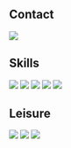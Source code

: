 ## Contact

<a href="https://www.linkedin.com/in/ui5-expert/"><img src="https://img.shields.io/badge/LinkedIn-0077B5?style=for-the-badge&logo=linkedin&logoColor=white"></a>

## Skills

<p><img src="https://img.shields.io/badge/SAP-0FAAFF?style=for-the-badge&logo=sap&logoColor=white" />
<img src="https://img.shields.io/badge/JavaScript-323330?style=for-the-badge&logo=javascript&logoColor=F7DF1E" />
<img src="https://img.shields.io/badge/TypeScript-007ACC?style=for-the-badge&logo=typescript&logoColor=white" />
<img src="https://img.shields.io/badge/Amazon Web Services-232F3E?style=for-the-badge&logo=amazonwebservices&logoColor=white" />
<img src="https://img.shields.io/badge/Terraform-7B42BC?style=for-the-badge&logo=terraform&logoColor=white" /></p>

## Leisure
<a href="https://github.com/MARCxGAMBIT/AoC"><img src="https://img.shields.io/badge/Advent of Code-FFFF66?style=for-the-badge&logo=adventofcode&logoColor=grey" /></a>
<a href="https://www.codewars.com/users/M%20A%20R%20C"><img src="https://img.shields.io/badge/CodeWars-B1361E?style=for-the-badge&logo=codewars&logoColor=white" /></a>
<a href="https://leetcode.com/u/m_a_r_c/"><img src="https://img.shields.io/badge/-LeetCode-FFA116?style=for-the-badge&logo=LeetCode&logoColor=black" /></a>
